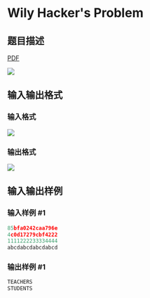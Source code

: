 # Wily Hacker&#039;s Problem

## 题目描述

[problemUrl]: https://uva.onlinejudge.org/index.php?option=com_onlinejudge&Itemid=8&category=9&page=show_problem&problem=720

[PDF](https://uva.onlinejudge.org/external/7/p779.pdf)

![](https://cdn.luogu.com.cn/upload/vjudge_pic/UVA779/1eb30daa5e16b418fff42e0b38026975185bb65a.png)

## 输入输出格式

### 输入格式

![](https://cdn.luogu.com.cn/upload/vjudge_pic/UVA779/a2942c09abf710c528afdd14b097aab515e7b597.png)

### 输出格式

![](https://cdn.luogu.com.cn/upload/vjudge_pic/UVA779/40a3a4ecf74d6f4dffc82ef290eccb78b151126a.png)

## 输入输出样例

### 输入样例 #1

```cpp
85bfa0242caa796e
4c0d17279cbf4222
1111222233334444
abcdabcdabcdabcd
```


### 输出样例 #1

```cpp
TEACHERS
STUDENTS
```


